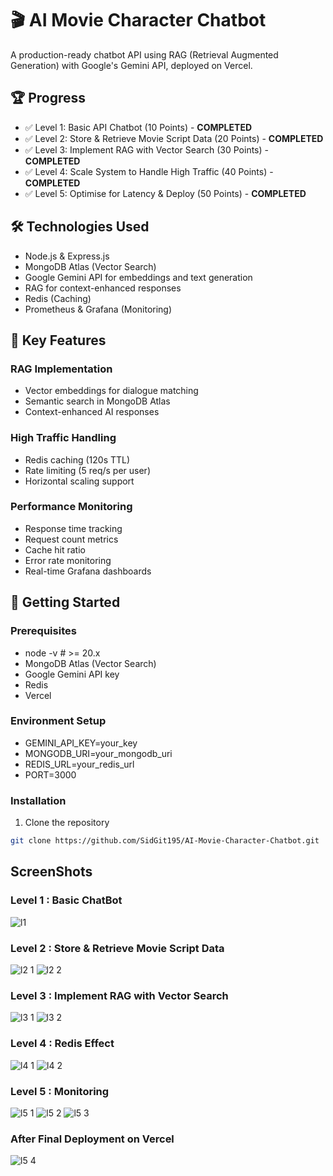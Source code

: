 # 🎬 AI Movie Character Chatbot

A production-ready chatbot API using RAG (Retrieval Augmented Generation) with Google's Gemini API, deployed on Vercel.

## 🏆 Progress
- ✅ Level 1: Basic API Chatbot (10 Points) - **COMPLETED**
- ✅ Level 2: Store & Retrieve Movie Script Data (20 Points) - **COMPLETED**
- ✅ Level 3: Implement RAG with Vector Search (30 Points) - **COMPLETED**
- ✅ Level 4: Scale System to Handle High Traffic (40 Points) - **COMPLETED**
- ✅ Level 5: Optimise for Latency & Deploy (50 Points) - **COMPLETED**

## 🛠️ Technologies Used
- Node.js & Express.js
- MongoDB Atlas (Vector Search)
- Google Gemini API for embeddings and text generation
- RAG for context-enhanced responses
- Redis (Caching)
- Prometheus & Grafana (Monitoring)

## 🎯 Key Features

### RAG Implementation
- Vector embeddings for dialogue matching
- Semantic search in MongoDB Atlas
- Context-enhanced AI responses

### High Traffic Handling
- Redis caching (120s TTL)
- Rate limiting (5 req/s per user)
- Horizontal scaling support

### Performance Monitoring
- Response time tracking
- Request count metrics
- Cache hit ratio
- Error rate monitoring
- Real-time Grafana dashboards


## 🚀 Getting Started

### Prerequisites
- node -v  # >= 20.x
- MongoDB Atlas (Vector Search)
- Google Gemini API key
- Redis 
- Vercel 

### Environment Setup
- GEMINI_API_KEY=your_key
- MONGODB_URI=your_mongodb_uri
- REDIS_URL=your_redis_url
- PORT=3000

### Installation
1. Clone the repository
```bash
git clone https://github.com/SidGit195/AI-Movie-Character-Chatbot.git
```

## ScreenShots

### Level 1 : Basic ChatBot
![l1](https://github.com/user-attachments/assets/aea114fa-d75d-48da-8aa3-b07d94473b3b)

### Level 2 : Store & Retrieve Movie Script Data
![l2 1](https://github.com/user-attachments/assets/688c01b4-6993-474e-9f04-1a69b574063c)
![l2 2](https://github.com/user-attachments/assets/6933c000-c967-4d0f-bdd9-4023537badc0)

### Level 3 : Implement RAG with Vector Search
![l3 1](https://github.com/user-attachments/assets/1d080b7b-438e-4586-91d6-fc10d5738556)
![l3 2](https://github.com/user-attachments/assets/de228fa4-394c-4ee4-8cff-ea7fd5d68316)

### Level 4 : Redis Effect
![l4 1](https://github.com/user-attachments/assets/fdcbece9-92d9-4536-b8d9-5acc8628ce39)
![l4 2](https://github.com/user-attachments/assets/3c7682e0-cd3a-4ffd-a2a4-06431dd0bdfb)

### Level 5 : Monitoring 
![l5 1](https://github.com/user-attachments/assets/d5f29809-a30b-4159-9a71-e2e7ec33aff5)
![l5 2](https://github.com/user-attachments/assets/27ae7506-d21c-4217-b4f9-54f38962d310)
![l5 3](https://github.com/user-attachments/assets/c723e71d-9a9c-4a17-8648-c4ca64279f74)

### After Final Deployment on Vercel
![l5 4](https://github.com/user-attachments/assets/dea7921b-d8ca-427f-a422-bf45d9d04193)
